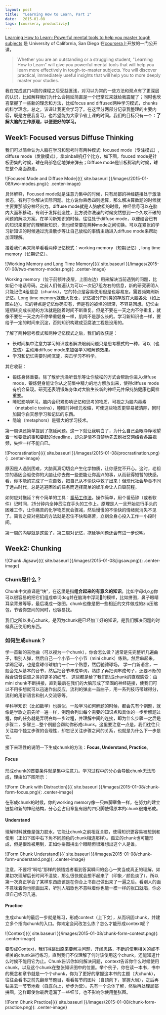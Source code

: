 ```yaml
---
layout: post
title:  "Learning How to Learn, Part 1"
date:   2015-01-08 
tags: [coursera, productiviy]
---
```


[Learning How to Learn: Powerful mental tools to help you master tough subjects][LHTL] 是 University of California, San Diego 在[coursera][coursera]上开放的一门公开课，

> Whether you are an outstanding or a struggling student, "Learning How to Learn" will give you powerful mental tools that will help you learn more effectively in tough-to-master subjects. You will discover practical, immediately useful insights that will help you to more deeply master your studies.

我在完成这门4周的课程之后受益匪浅，对习以为常的一些方法和观点有了更深层的认识，比如解释我们为什么会拖延简直是一个巴掌过来就给我震醒了；同时也欣喜掌握了一些新的理念和方法，比如focus and diffused两种学习模式，chunks的科学理念。总之，该课让我更会学习了。在这里分两部分记录我整理的主要内容，既是方便我复习，也希望能为大家节省上课的时间。我们的目标只有一个：**了解大脑的工作原理，以便更好的学习。**

## Week1: Focused versus Diffuse Thinking

我们可以简单认为人脑在学习和思考时有两种模式: focused mode（专注模式）, diffuse mode（发散模式）。拿pinball机打个比方，如下图，fouced mode是针板密集的时候，球在局部急促地弹来弹去；Diffuse mode是针板稀疏的时候，球在整个桌面游走。


![Focused Mode and Diffuse Mode]({{ site.baseurl }}/images/2015-01-08/two-modes.png){: .center-image}

具体解释，Focused mode就是注意力集中的时候，只有局部的神经链接处于激活状态，有利于你解决实际问题。比方说你熟悉四则运算，那么解决算数题的时候就主要靠那部分神经出力。diffuse mode就是人脑放松的时候，神经信号可以在脑内大面积移动，有利于发挥创造性，比方说你洗澡的时候突然想到一个久攻不破的问题的解决方案。在学习新知识的时候，往往处于diffuse mode，以便结合已有的知识来更好的理解新知识，但也经常要在两种mode之间切换。可以在紧张的学习新知识的时候通过洗澡散步等让自己放松的事情主动进入diffuse mode来帮助加深理解。

接着我们再来简单看看两种记忆模式：working memory（短期记忆）, long time memory（长期记忆）。

![Working Memory and Long Time Memory]({{ site.baseurl }}/images/2015-01-08/two-memory-modes.png){: .center-image}

Working memory（位于前额叶皮层，上图左边）用来解决当前遇到的问题，比如记个电话号码。之前人们普遍认为可以一次记7组左右的信息，新的研究表明人只能记住4组信息（chunks）。它的特点是容易使用但是也容易忘，需要频繁刷新记忆。Long time memory就像大货仓，记忆被分门别类的存放在大脑各处（如上图右边）。它的特点是记忆你确实有，但是有的被埋的很深，不容易回想。记忆由短期转变成长期的方法就是随着时间不断重复。但是不要在一天之内不停重复，就像不要在一天之内不停举重健身一样，肌肉不是那么长的。学习新知识也一样，要给予一定的时间来沉淀，否则知识构建成豆腐渣工程是没用的。

了解了两种思考模式和两种记忆模式之后，我们的收获是：

* 长时间集中注意力学习知识或者解决眼前问题只是思考模式的一种，可以（也应该）主动用diffuse mode来加强学习和解题效果。
* 学习和记忆需要时间沉淀，突击学习不科学。

其它收获：

* 锻炼身体重要。除了散步洗澡听音乐等让你放松的方式会帮助你进入diffuse mode，锻炼健身能让你从之前集中精力的地方解放出来，使得diffuse mode有机会呈现。研究还表明锻炼身体对大脑生长新的神经元并保持脑健康也同样重要。
* 睡眠影响学习。脑内会积累影响记忆和思考的物质，可视之为脑内毒素（metabolic toxins），睡眠时神经元收缩，可使这些物质更容易被清除，同时加固你白天想学习和记忆的东西。
* 隐喻（metaphors）是强大的学习技术。

第一周课还简单提到了拖延问题。这一下就让我明白了，为什么自己会眼睁睁地望着一堆要做的事和要赶的deadline，却总是情不自禁地先去刷社交网络看各路视频，失控一样不能自已。

![Procrastination]({{ site.baseurl }}/images/2015-01-08/procrastination.png){: .center-image}

原因是人遇到困难，大脑真真切切会产生化学物质，让你感觉不开心。这时，老祖宗的基因会驱使你的大脑让你去做一些更能让你高兴的事，从而获得短暂的快感。看，你本能的完成了一次自救，把自己从不愉快中救了出来！但现代社会毕竟不同于远古时代，总是逃避困难的任务而选择简单的娱乐会让人自毁前程。

如何应对拖延？有个简单的工具：[番茄工作法][poromoto]。操作简单，用个番茄钟（或者软件）记时间，25分钟内全神贯注在手头的工作上。原理是人一旦开始进行手头的困难工作，让你痛苦的化学物质就会骤减，然后慢慢的不愉快的情绪就消失不见了。简言之应对拖延的方法就是忍住不快和痛苦，立刻全身心投入工作一小段时间。

第一周的内容就是这些了，第三周对记忆，拖延等问题还会有进一步说明。

[LHTL]: https://www.coursera.org/course/learning
[coursera]: https://www.coursera.org
[poromoto]: http://zh.wikipedia.org/wiki/%E7%95%AA%E8%8C%84%E5%B7%A5%E4%BD%9C%E6%B3%95

## Week2: Chunking

![Chunk Jigsaw]({{ site.baseurl }}/images/2015-01-08/jigsaw.png){: .center-image}

### Chunk是什么？

Chunk中文直译是“块”，在这里是指**组合起来的有意义的知识**。比如字母d,o,g你可以很容易的把它们组成单词dog并在脑海中浮现🐶的模样，比如拼图，鼻子眼睛耳朵背景等等，最后凑成一张图。chunk也像是把一些相近的文件做成的zip压缩包，节省你空间的同时，也容易找。

我们之所以关心chunk，是因为chunk是已经加工好的知识，是我们解决问题的时候真正使用的东西。

### 如何生成chunk？

学一首新的吉他曲（可以视为一个chunk），你会怎么做？通常是先完整听几遍曲子，看别人弹，然后自己一个小节一个小节（mini chunk）练熟，然后串起来。学踢足球，也是盘球带球射门一个一个熟悉，然后驰骋球场。
学一门新语言，一般会先从基本的音节，然后把音节串成单词，熟练了再把词串成句子，还要不断的融合语音语调之类的更多的细节。
这些都是给了我们形成chunk的直观感受：由mini chunk不断拼接，直到最后在我们的大脑形成了坚固的神经链接，使我们可以不用多想就可以迅速作出反应，流利的弹出一首曲子，用一系列技巧带球得分，流利的用新语言和别人交流等等。

学科学知识（比如数学）也类似，一般学习如何解题的时候，都会先有个例题，就像是学歌之前先听一遍一样，例题会列出每个需要的知识点和具体的一步步解题过程，你的任务就是弄明白每一步过程，并理解中间的连接，即为什么步骤一之后是步骤二，步骤三…整个例题会帮助你形成chunk。这里要注意一点是，我们往往只关注每个独立步骤的合理性，却忘记关注步骤之间的关系，也就是为什么下一步是它。

接下来理性的说明一下生成chunk的方法：**Focus, Understand, Practice**。

#### Focus

形成chunk的首要条件就是集中注意力。学习过程中的分心会导致chunk无法形成，理由如下图所示：

![Form Chunk with Distraction]({{ site.baseurl }}/images/2015-01-08/chunk-form-focus.png){: .center-image}

在形成chunk的时候，你的working memory像一只四脚章鱼一样，在努力的建立链接和新的神经结构，分心会占用章鱼有限的四只脚使得原本的chunk很难形成。

#### Understand

理解材料就像是强力胶水，它能让chunk之前相互关联，使得知识更容易被想到和使用（正如下图中右下角不同颜色的chunk相连那样）。孤立的chunk也可能形成，但是很难被用到，正如你拼图拼出个眼睛但很难想出这个人是谁。

![Form Chunk Understand]({{ site.baseurl }}/images/2015-01-08/chunk-form-understand.png){: .center-image}

注意，不要将“啊哈”那样的顿悟或者看到答案瞬间的会心一笑当成真正的理解。如果初次理解后长时间不温故，那么很快就会想不起来了（印象／颜色淡了）。所以第一次真正学会了某样东西应该是在你合上书自己做出来了一遍之后。看别人的画不意味着你也能画出来，听别人唱歌也不意味着你也能一模一样的张口就唱，你必须自己练习几遍。

#### Practice

生成chunk的最后一步就是练习，形成context（上下文），从而巩固chunk，并建立多个指向chunk的入口。你肯定会问改怎么练？怎么才能形成context呢？

![Context]({{ site.baseurl }}/images/2015-01-08/chunk-form-context.png){: .center-image}


要形成Context，我们得跳出原来要解决问题，开阔思路，不断的使用相关的或不相关的chunk进行练习，直到我们不仅理解了何时该使用这个chunk，还能知道什么时候不能用它为止。Chunk告诉你如何解决问题，context告诉你什么时候使用chunk，以及这个chunk在整张知识图中的位置。举个例子，你在读一本书，书中的概念和章节就是一个个chunk，你为了更好的掌握这本书的主题（大chunk），往往会看书之前先翻章节题目，看看每节的图片（自顶向下，掌握大局），之后再钻进去一节节地看（自底向上，步步为营）。先有一个总体了解，然后再处理局部拼图，这样即使你最后遗漏了一些细节，也不影响你使用整张图。

![Form Chunk Practice]({{ site.baseurl }}/images/2015-01-08/chunk-form-practice.png){: .center-image}


